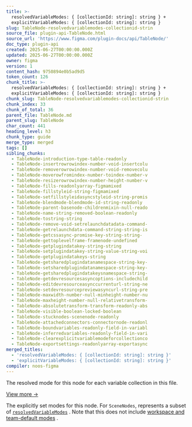 ```yaml
---
title: >-
  resolvedVariableModes: { [collectionId: string]: string } +
  explicitVariableModes: { [collectionId: string]: string }
slug: TableNode-resolvedvariablemodes-collectionid-strin
source_file: plugin-api-TableNode.html
source_url: 'https://www.figma.com/plugin-docs/api/TableNode/'
doc_type: plugin-api
created: 2025-06-27T00:00:00.000Z
updated: 2025-06-27T00:00:00.000Z
owner: figma
version: 1
content_hash: 9750894e0b5ad9d5
token_count: 126
chunk_title: >-
  resolvedVariableModes: { [collectionId: string]: string } +
  explicitVariableModes: { [collectionId: string]: string }
chunk_slug: TableNode-resolvedvariablemodes-collectionid-strin
chunk_index: 33
chunk_of_total: 36
parent_file: TableNode.md
parent_slug: TableNode
char_count: 441
heading_level: h3
chunk_type: guide
merge_type: merged
tags: []
sibling_chunks:
  - TableNode-introduction-type-table-readonly
  - TableNode-insertrowrowindex-number-void-insertcolu
  - TableNode-removerowrowindex-number-void-removecolu
  - TableNode-moverowfromindex-number-toindex-number-v
  - TableNode-resizerowrowindex-number-height-number-v
  - TableNode-fills-readonlyarray-figmamixed
  - TableNode-fillstyleid-string-figmamixed
  - TableNode-setfillstyleidasyncstyleid-string-promis
  - TableNode-blendmode-blendmode-id-string-readonly
  - TableNode-parent-basenode-childrenmixin-null-reado
  - TableNode-name-string-removed-boolean-readonly
  - TableNode-tostring-string
  - TableNode-remove-void-setrelaunchdatadata-command-
  - TableNode-getrelaunchdata-command-string-string-is
  - TableNode-getcssasync-promise-key-string-string-
  - TableNode-gettoplevelframe-framenode-undefined
  - TableNode-getplugindatakey-string-string
  - TableNode-setplugindatakey-string-value-string-voi
  - TableNode-getplugindatakeys-string
  - TableNode-getsharedplugindatanamespace-string-key-
  - TableNode-setsharedplugindatanamespace-string-key-
  - TableNode-getsharedplugindatakeysnamespace-string-
  - TableNode-getdevresourcesasyncoptions-includechild
  - TableNode-editdevresourceasynccurrenturl-string-ne
  - TableNode-setdevresourcepreviewasyncurl-string-pre
  - TableNode-maxwidth-number-null-minheight-number-nu
  - TableNode-maxheight-number-null-relativetransform-
  - TableNode-absolutetransform-transform-readonly-abs
  - TableNode-visible-boolean-locked-boolean
  - TableNode-stucknodes-scenenode-readonly
  - TableNode-attachedconnectors-connectornode-readonl
  - TableNode-boundvariables-readonly-field-in-variabl
  - TableNode-inferredvariables-readonly-field-in-vari
  - TableNode-clearexplicitvariablemodeforcollectionco
  - TableNode-exportsettings-readonlyarray-exportasync
merged_titles:
  - 'resolvedVariableModes: { [collectionId: string]: string }'
  - 'explicitVariableModes: { [collectionId: string]: string }'
compiler: noos-figma
---
```


The resolved mode for this node for each variable collection in this file.

[View more →](/plugin-docs/api/properties/nodes-resolvedvariablemodes/)

The explicitly set modes for this node.
For `SceneNodes`, represents a subset of [`resolvedVariableModes`](/plugin-docs/api/properties/nodes-resolvedvariablemodes/)
.
Note that this does not include [workspace and team-default modes](https://help.figma.com/hc/en-us/articles/12611253730071)
.
